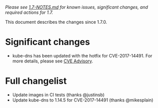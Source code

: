 *Please see [1.7-NOTES.md](1.7-NOTES.md) for known issues, significant changes, and required actions for 1.7.*

This document describes the changes since 1.7.0.

# Significant changes

* kube-dns has been updated with the hotfix for CVE-2017-14491.  For more details, please see [CVE Advisory](../advisories/cve_2017_14491.md).

# Full changelist

* Update images in CI tests (thanks @justinsb)
* Update kube-dns to 1.14.5 for CVE-2017-14491 (thanks @mikesplain)

